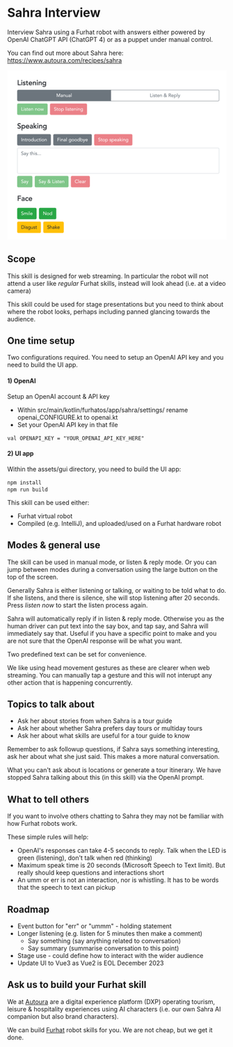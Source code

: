 # Sahra Interview

Interview Sahra using a Furhat robot with answers either powered by OpenAI ChatGPT API (ChatGPT 4) or as a puppet under manual control.

You can find out more about Sahra here: https://www.autoura.com/recipes/sahra

![control_ui](screenshot_control.png)

## Scope

This skill is designed for web streaming. In particular the robot will not attend a user like _regular_ Furhat skills, instead will look ahead (i.e. at a video camera)

This skill could be used for stage presentations but you need to think about where the robot looks, perhaps including panned glancing towards the audience.

## One time setup

Two configurations required. You need to setup an OpenAI API key and you need to build the UI app.

#### 1) OpenAI
Setup an OpenAI account & API key
* Within src/main/kotlin/furhatos/app/sahra/settings/ rename openai_CONFIGURE.kt to openai.kt
* Set your OpenAI API key in that file   

```
val OPENAPI_KEY = "YOUR_OPENAI_API_KEY_HERE"
```

#### 2) UI app
Within the assets/gui directory, you need to build the UI app:

```
npm install
npm run build
```

This skill can be used either:
* Furhat virtual robot
* Compiled (e.g. IntelliJ), and uploaded/used on a Furhat hardware robot

## Modes & general use

The skill can be used in manual mode, or listen & reply mode. Or you can jump between modes during a conversation using the large button on the top of the screen.

Generally Sahra is either listening or talking, or waiting to be told what to do. If she listens, and there is silence, she will stop listening after 20 seconds. Press _listen now_ to start the listen process again.

Sahra will automatically reply if in listen & reply mode. Otherwise you as the human driver can put text into the say box, and tap say, and Sahra will immediately say that. Useful if you have a specific point to make and you are not sure that the OpenAI response will be what you want.

Two predefined text can be set for convenience.

We like using head movement gestures as these are clearer when web streaming. You can manually tap a gesture and this will not interupt any other action that is happening concurrently.

## Topics to talk about

* Ask her about stories from when Sahra is a tour guide
* Ask her about whether Sahra prefers day tours or multiday tours
* Ask her about what skills are useful for a tour guide to know

Remember to ask followup questions, if Sahra says something interesting, ask her about what she just said. This makes a more natural conversation.

What you can't ask about is locations or generate a tour itinerary. We have stopped Sahra talking about this (in this skill) via the OpenAI prompt.

## What to tell others

If you want to involve others chatting to Sahra they may not be familiar with how Furhat robots work. 

These simple rules will help:

* OpenAI's responses can take 4-5 seconds to reply. Talk when the LED is green (listening), don't talk when red (thinking)
* Maximum speak time is 20 seconds (Microsoft Speech to Text limit). But really should keep questions and interactions short
* An umm or err is not an interaction, nor is whistling. It has to be words that the speech to text can pickup

## Roadmap

* Event button for "err" or "ummm" - holding statement
* Longer listening (e.g. listen for 5 minutes then make a comment)
  * Say something (say anything related to conversation)
  * Say summary (summarise conversation to this point)
* Stage use - could define how to interact with the wider audience
* Update UI to Vue3 as Vue2 is EOL December 2023

## Ask us to build your Furhat skill

We at [Autoura](https://www.autoura.com) are a digital experience platform (DXP) operating tourism, leisure & hospitality experiences using AI characters (i.e. our own Sahra AI companion but also brand characters).

We can build [Furhat](https://furhatrobotics.com/) robot skills for you. We are not cheap, but we get it done.